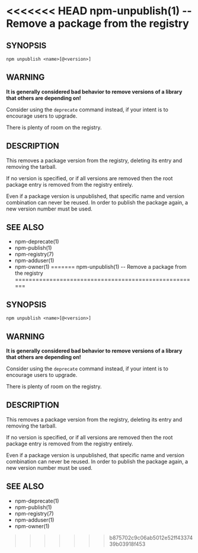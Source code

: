 <<<<<<< HEAD
npm-unpublish(1) -- Remove a package from the registry
======================================================

## SYNOPSIS

    npm unpublish <name>[@<version>]

## WARNING

**It is generally considered bad behavior to remove versions of a library
that others are depending on!**

Consider using the `deprecate` command
instead, if your intent is to encourage users to upgrade.

There is plenty of room on the registry.

## DESCRIPTION

This removes a package version from the registry, deleting its
entry and removing the tarball.

If no version is specified, or if all versions are removed then
the root package entry is removed from the registry entirely.

Even if a package version is unpublished, that specific name and
version combination can never be reused.  In order to publish the
package again, a new version number must be used.

## SEE ALSO

* npm-deprecate(1)
* npm-publish(1)
* npm-registry(7)
* npm-adduser(1)
* npm-owner(1)
=======
npm-unpublish(1) -- Remove a package from the registry
======================================================

## SYNOPSIS

    npm unpublish <name>[@<version>]

## WARNING

**It is generally considered bad behavior to remove versions of a library
that others are depending on!**

Consider using the `deprecate` command
instead, if your intent is to encourage users to upgrade.

There is plenty of room on the registry.

## DESCRIPTION

This removes a package version from the registry, deleting its
entry and removing the tarball.

If no version is specified, or if all versions are removed then
the root package entry is removed from the registry entirely.

Even if a package version is unpublished, that specific name and
version combination can never be reused.  In order to publish the
package again, a new version number must be used.

## SEE ALSO

* npm-deprecate(1)
* npm-publish(1)
* npm-registry(7)
* npm-adduser(1)
* npm-owner(1)
>>>>>>> b875702c9c06ab5012e52ff4337439b03918f453

